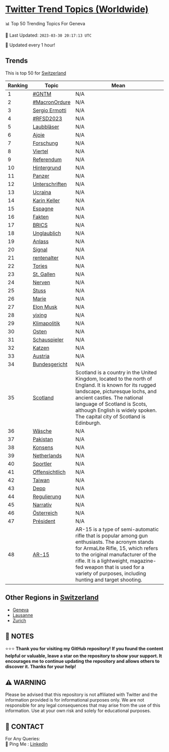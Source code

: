 [Twitter Trend Topics (Worldwide)](https://github.com/ErcinDedeoglu/Twitter-Trend-Topics)
==========


📊 Top 50 Trending Topics For Geneva

📆 Last Updated: `2023-03-30 20:17:13 UTC`

🔧 Updated every 1 hour!


## Trends

This is top 50 for [Switzerland](</Switzerland>)

| Ranking | Topic | Mean |
| ------- | ------------ | ------------ |
| 1 | [#GNTM](http://twitter.com/search?q=%23GNTM) | N/A |
| 2 | [#MacronOrdure](http://twitter.com/search?q=%23MacronOrdure) | N/A |
| 3 | [Sergio Ermotti](http://twitter.com/search?q=Sergio+Ermotti) | N/A |
| 4 | [#RFSD2023](http://twitter.com/search?q=%23RFSD2023) | N/A |
| 5 | [Laubbläser](http://twitter.com/search?q=Laubbl%c3%a4ser) | N/A |
| 6 | [Ajoie](http://twitter.com/search?q=Ajoie) | N/A |
| 7 | [Forschung](http://twitter.com/search?q=Forschung) | N/A |
| 8 | [Viertel](http://twitter.com/search?q=Viertel) | N/A |
| 9 | [Referendum](http://twitter.com/search?q=Referendum) | N/A |
| 10 | [Hintergrund](http://twitter.com/search?q=Hintergrund) | N/A |
| 11 | [Panzer](http://twitter.com/search?q=Panzer) | N/A |
| 12 | [Unterschriften](http://twitter.com/search?q=Unterschriften) | N/A |
| 13 | [Ucraina](http://twitter.com/search?q=Ucraina) | N/A |
| 14 | [Karin Keller](http://twitter.com/search?q=Karin+Keller) | N/A |
| 15 | [Espagne](http://twitter.com/search?q=Espagne) | N/A |
| 16 | [Fakten](http://twitter.com/search?q=Fakten) | N/A |
| 17 | [BRICS](http://twitter.com/search?q=BRICS) | N/A |
| 18 | [Unglaublich](http://twitter.com/search?q=Unglaublich) | N/A |
| 19 | [Anlass](http://twitter.com/search?q=Anlass) | N/A |
| 20 | [Signal](http://twitter.com/search?q=Signal) | N/A |
| 21 | [rentenalter](http://twitter.com/search?q=rentenalter) | N/A |
| 22 | [Tories](http://twitter.com/search?q=Tories) | N/A |
| 23 | [St. Gallen](http://twitter.com/search?q=St.+Gallen) | N/A |
| 24 | [Nerven](http://twitter.com/search?q=Nerven) | N/A |
| 25 | [Stuss](http://twitter.com/search?q=Stuss) | N/A |
| 26 | [Marie](http://twitter.com/search?q=Marie) | N/A |
| 27 | [Elon Musk](http://twitter.com/search?q=Elon+Musk) | N/A |
| 28 | [yixing](http://twitter.com/search?q=yixing) | N/A |
| 29 | [Klimapolitik](http://twitter.com/search?q=Klimapolitik) | N/A |
| 30 | [Osten](http://twitter.com/search?q=Osten) | N/A |
| 31 | [Schauspieler](http://twitter.com/search?q=Schauspieler) | N/A |
| 32 | [Katzen](http://twitter.com/search?q=Katzen) | N/A |
| 33 | [Austria](http://twitter.com/search?q=Austria) | N/A |
| 34 | [Bundesgericht](http://twitter.com/search?q=Bundesgericht) | N/A |
| 35 | [Scotland](http://twitter.com/search?q=Scotland) | Scotland is a country in the United Kingdom, located to the north of England. It is known for its rugged landscape, picturesque lochs, and ancient castles. The national language of Scotland is Scots, although English is widely spoken. The capital city of Scotland is Edinburgh. |
| 36 | [Wäsche](http://twitter.com/search?q=W%c3%a4sche) | N/A |
| 37 | [Pakistan](http://twitter.com/search?q=Pakistan) | N/A |
| 38 | [Konsens](http://twitter.com/search?q=Konsens) | N/A |
| 39 | [Netherlands](http://twitter.com/search?q=Netherlands) | N/A |
| 40 | [Sportler](http://twitter.com/search?q=Sportler) | N/A |
| 41 | [Offensichtlich](http://twitter.com/search?q=Offensichtlich) | N/A |
| 42 | [Taiwan](http://twitter.com/search?q=Taiwan) | N/A |
| 43 | [Depp](http://twitter.com/search?q=Depp) | N/A |
| 44 | [Regulierung](http://twitter.com/search?q=Regulierung) | N/A |
| 45 | [Narrativ](http://twitter.com/search?q=Narrativ) | N/A |
| 46 | [Österreich](http://twitter.com/search?q=%c3%96sterreich) | N/A |
| 47 | [Président](http://twitter.com/search?q=Pr%c3%a9sident) | N/A |
| 48 | [AR-15](http://twitter.com/search?q=AR-15) | AR-15 is a type of semi-automatic rifle that is popular among gun enthusiasts. The acronym stands for ArmaLite Rifle, 15, which refers to the original manufacturer of the rifle. It is a lightweight, magazine-fed weapon that is used for a variety of purposes, including hunting and target shooting. |



## Other Regions in [Switzerland](</Switzerland>)

* [Geneva](</Switzerland/Geneva.md>)
* [Lausanne](</Switzerland/Lausanne.md>)
* [Zurich](</Switzerland/Zurich.md>)



## 📝 NOTES

⭐⭐⭐ **Thank you for visiting my GitHub repository! If you found the content helpful or valuable, leave a star on the repository to show your support. It encourages me to continue updating the repository and allows others to discover it. Thanks for your help!**


## ⚠️ WARNING

Please be advised that this repository is not affiliated with Twitter and the information provided is for informational purposes only. We are not responsible for any legal consequences that may arise from the use of this information. Use at your own risk and solely for educational purposes.


## 📨 CONTACT

 For Any Queries:  
            🏓 Ping Me : [LinkedIn](https://www.linkedin.com/in/ercindedeoglu/)
